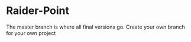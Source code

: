 # Raider-Point
The master branch is where all final versions go. Create your own branch for your own project
